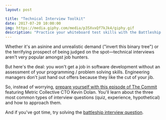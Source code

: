 ```yaml
---
layout: post

title: "Technical Interview Toolkit"
date: 2017-07-20 10:00:00
img: https://media.giphy.com/media/p35XvxQf7kJk4/giphy.gif
description: "Practice your whiteboard test skills with the Battleship problem"
---
```


Whether it's an asinine and unrealistic demand ("invert this binary tree") or the terrifying prospect of being judged on the spot&mdash;technical interviews aren't very popular amongst job hunters.

But here's the deal: you won't get a job in software development without an assessment of your programming / problem solving skills. Engineering managers don't just hand out offers because they like the cut of your jib.

So, instead of worrying, [prepare yourself with this episode of The Commit](https://devpost.com/thecommit/video-how-to-ace-your-technical-interviews) featuring Metric Collective CTO Kevin Dolan. You'll learn about the three most common types of interview questions (quiz, experience, hypothetical) and how to approach them.

And if you've got time, try solving the [battleship interview question](https://devpost.com/thecommit/video-how-to-solve-the-battleship-interview-question).